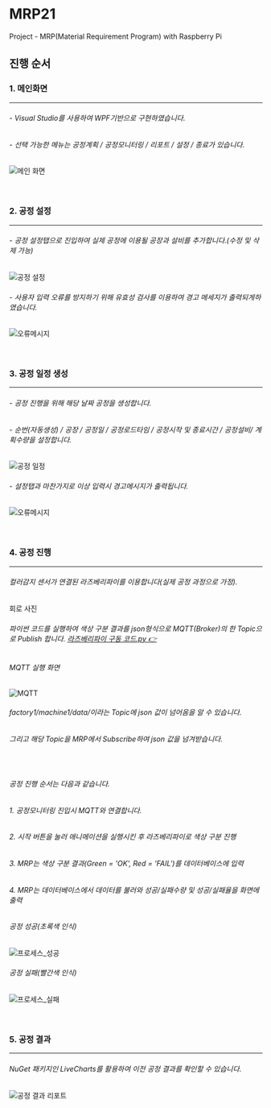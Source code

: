 # MRP21
Project - MRP(Material Requirement Program) with Raspberry Pi<br/>

## 진행 순서
### 1. 메인화면
---
###### - Visual Studio를 사용하여 WPF기반으로 구현하였습니다.<br/>
###### - 선택 가능한 메뉴는 공정계획 / 공정모니터링 / 리포트 / 설정 / 종료가 있습니다.
![메인 화면](https://github.com/HongryeolSeong/MiniProject_SimpleMRP/blob/main/Img/main.png)
<br/>
<br/>
<br/>

### 2. 공정 설정
---
###### - 공정 설정탭으로 진입하여 실제 공정에 이용될 공장과 설비를 추가합니다.(수정 및 삭제 가능)
![공정 설정](https://github.com/HongryeolSeong/MiniProject_SimpleMRP/blob/main/Img/%EC%84%A4%EC%A0%95%EC%9E%85%EB%A0%A5%EB%B0%8F%EC%82%AD%EC%A0%9C.gif)
###### - 사용자 입력 오류를 방지하기 위해 유효성 검사를 이용하여 경고 메세지가 출력되게하였습니다.
![오류메시지](https://github.com/HongryeolSeong/MiniProject_SimpleMRP/blob/main/Img/%EC%84%A4%EC%A0%95_%EC%9E%85%EB%A0%A5%EA%B2%BD%EA%B3%A0.gif)
<br/>
<br/>
<br/>

### 3. 공정 일정 생성
---
###### - 공정 진행을 위해 해당 날짜 공정을 생성합니다.
###### - 순번(자동생성) / 공장 / 공정일 / 공정로드타임 / 공정시작 및 종료시간 / 공정설비/ 계획수량을 설정합니다.
![공정 일정](https://github.com/HongryeolSeong/MiniProject_SimpleMRP/blob/main/Img/%EC%8A%A4%EC%BC%80%EC%A4%84%EC%9E%85%EB%A0%A5.gif)
###### - 설정탭과 마찬가지로 이상 입력시 경고메시지가 출력됩니다.
![오류메시지](https://github.com/HongryeolSeong/MiniProject_SimpleMRP/blob/main/Img/%EC%8A%A4%EC%BC%80%EC%A4%84_%EC%9E%85%EB%A0%A5%EA%B2%BD%EA%B3%A0.gif)
<br/>
<br/>
<br/>

### 4. 공정 진행
---
###### 컬러감지 센서가 연결된 라즈베리파이를 이용합니다(실제 공정 과정으로 가정).
회로 사진
###### 파이썬 코드를 실행하여 색상 구분 결과를 json형식으로 MQTT(Broker)의 한 Topic으로 Publish 합니다.  [라즈베리파이 구동 코드.py 👉](https://github.com/HongryeolSeong/MiniProject_SimpleMRP/blob/main/pythoncode/check_publish_app.py)
###### MQTT 실행 화면
![MQTT](https://github.com/HongryeolSeong/MiniProject_SimpleMRP/blob/main/Img/mqtt.gif)
###### factory1/machine1/data/이라는 Topic에 json 값이 넘어옴을 알 수 있습니다.
###### 그리고 해당 Topic을 MRP에서 Subscribe하여 json 값을 넘겨받습니다.
<br/>

###### 공정 진행 순서는 다음과 같습니다.
###### 1. 공정모니터링 진입시 MQTT와 연결합니다.
###### 2. 시작 버튼을 눌러 애니메이션을 실행시킨 후 라즈베리파이로 색상 구분 진행
###### 3. MRP는 색상 구분 결과(Green = 'OK', Red = 'FAIL')를 데이터베이스에 입력
###### 4. MRP는 데이터베이스에서 데이터를 불러와 성공/실패수량 및 성공/실패율을 화면에 출력

###### 공정 성공(초록색 인식)
![프로세스_성공](https://github.com/HongryeolSeong/MiniProject_SimpleMRP/blob/main/Img/%ED%94%84%EB%A1%9C%EC%84%B8%EC%8A%A4_%EC%84%B1%EA%B3%B5.gif)
###### 공정 실패(빨간색 인식)
![프로세스_실패](https://github.com/HongryeolSeong/MiniProject_SimpleMRP/blob/main/Img/%ED%94%84%EB%A1%9C%EC%84%B8%EC%8A%A4_%EC%8B%A4%ED%8C%A8.gif)
<br/>
<br/>
<br/>

### 5. 공정 결과
---
###### NuGet 패키지인 LiveCharts를 활용하여 이전 공정 결과를 확인할 수 있습니다.
![공정 결과 리포트](https://github.com/HongryeolSeong/MiniProject_SimpleMRP/blob/main/Img/%EB%A6%AC%ED%8F%AC%ED%8A%B8.gif)
<br/>
